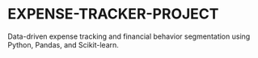 # EXPENSE-TRACKER-PROJECT
Data-driven expense tracking and financial behavior segmentation using Python, Pandas, and Scikit-learn.
